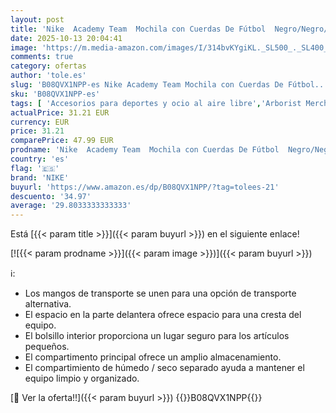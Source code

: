 ```yaml
---
layout: post
title: 'Nike  Academy Team  Mochila con Cuerdas De Fútbol  Negro/Negro/Blanco  Misc'
date: 2025-10-13 20:04:41
image: 'https://m.media-amazon.com/images/I/314bvKYgiKL._SL500_._SL400_.jpg'
comments: true
category: ofertas
author: 'tole.es'
slug: 'B08QVX1NPP-es Nike Academy Team Mochila con Cuerdas De Fútbol...'
sku: 'B08QVX1NPP-es'
tags: [ 'Accesorios para deportes y ocio al aire libre','Arborist Merchandising Root','Bolsas de cuerdas para el gimnasio','Bolsas de gimnasia','Deportes y aire libre','Moda','Self Service','Special Features Stores','Top Brands Fashion Selection','c8538d25-3af9-48d3-aeff-5f3ce5572a36_0','c8538d25-3af9-48d3-aeff-5f3ce5572a36_2101','mochila','nike','🇪🇸', ]
actualPrice: 31.21 EUR
currency: EUR
price: 31.21
comparePrice: 47.99 EUR
prodname: 'Nike  Academy Team  Mochila con Cuerdas De Fútbol  Negro/Negro/Blanco  Misc'
country: 'es'
flag: '🇪🇸'
brand: 'NIKE'
buyurl: 'https://www.amazon.es/dp/B08QVX1NPP/?tag=tolees-21'
descuento: '34.97'
average: '29.8033333333333'
---
```


Está [{{< param title >}}]({{< param buyurl >}}) en el siguiente enlace!

[![{{< param prodname >}}]({{< param image >}})]({{< param buyurl >}})

ℹ️:

- Los mangos de transporte se unen para una opción de transporte alternativa.
- El espacio en la parte delantera ofrece espacio para una cresta del equipo.
- El bolsillo interior proporciona un lugar seguro para los artículos pequeños.
- El compartimento principal ofrece un amplio almacenamiento.
- El compartimiento de húmedo / seco separado ayuda a mantener el equipo limpio y organizado.

[🛒 Ver la oferta!!]({{< param buyurl >}})
{{<world>}}B08QVX1NPP{{</world>}}
